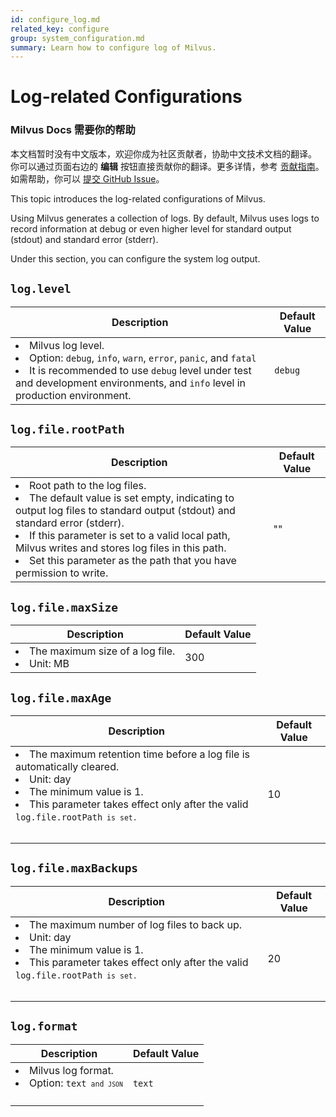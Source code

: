 ```yaml
---
id: configure_log.md
related_key: configure
group: system_configuration.md
summary: Learn how to configure log of Milvus.
---
```


# Log-related Configurations

<div class="alert note">
<h3>Milvus Docs 需要你的帮助</h3>
本文档暂时没有中文版本，欢迎你成为社区贡献者，协助中文技术文档的翻译。<br>
你可以通过页面右边的 <b>编辑</b> 按钮直接贡献你的翻译。更多详情，参考 <a href="https://github.com/milvus-io/milvus-docs/blob/v2.0.0/CONTRIBUTING.md">贡献指南</a>。如需帮助，你可以 <a href="https://github.com/milvus-io/milvus-docs/issues/new/choose">提交 GitHub Issue</a>。
</div>


This topic introduces the log-related configurations of Milvus.

Using Milvus generates a collection of logs. By default, Milvus uses logs to record information at debug or even higher level for standard output (stdout) and standard error (stderr).

Under this section, you can configure the system log output.


## `log.level`

<table id="log.level">
  <thead>
    <tr>
      <th class="width80">Description</th>
      <th class="width20">Default Value</th> 
    </tr>
  </thead>
  <tbody>
    <tr>
      <td>
        <li>Milvus log level.</li>
        <li>Option: <code>debug</code>, <code>info</code>, <code>warn</code>, <code>error</code>, <code>panic</code>, and <code>fatal</code></li>
        <li>It is recommended to use <code>debug</code> level under test and development environments, and <code>info</code> level in production environment.</li>
      </td>
      <td><code>debug</code></td>
    </tr>
  </tbody>
</table>

## `log.file.rootPath`

<table id="log.file.rootPath">
  <thead>
    <tr>
      <th class="width80">Description</th>
      <th class="width20">Default Value</th> 
    </tr>
  </thead>
  <tbody>
    <tr>
      <td>
        <li>Root path to the log files.</li>
        <li>The default value is set empty, indicating to output log files to standard output (stdout) and standard error (stderr).</li>
        <li>If this parameter is set to a valid local path, Milvus writes and stores log files in this path.</li>
        <li>Set this parameter as the path that you have permission to write.</li>
      </td>
      <td>""</td>
    </tr>
  </tbody>
</table>

## `log.file.maxSize`

<table id="log.file.maxSize">
  <thead>
    <tr>
      <th class="width80">Description</th>
      <th class="width20">Default Value</th> 
    </tr>
  </thead>
  <tbody>
    <tr>
      <td>
        <li>The maximum size of a log file.</li>
        <li>Unit: MB</li>
      </td>
      <td>300</td>
    </tr>
  </tbody>
</table>

## `log.file.maxAge`

<table id="log.file.maxAge">
  <thead>
    <tr>
      <th class="width80">Description</th>
      <th class="width20">Default Value</th> 
    </tr>
  </thead>
  <tbody>
    <tr>
      <td>
        <li>The maximum retention time before a log file is automatically cleared.</li>
        <li>Unit: day</li>
        <li>The minimum value is 1.</li>
        <li>This parameter takes effect only after the valid <code>log.file.rootPath<code> is set.</li>
      </td>
      <td>10</td>
    </tr>
  </tbody>
</table>

## `log.file.maxBackups`

<table id="log.file.maxBackups">
  <thead>
    <tr>
      <th class="width80">Description</th>
      <th class="width20">Default Value</th> 
    </tr>
  </thead>
  <tbody>
    <tr>
      <td>
        <li>The maximum number of log files to back up.</li>
        <li>Unit: day</li>
        <li>The minimum value is 1.</li>
        <li>This parameter takes effect only after the valid <code>log.file.rootPath<code> is set.</li>
      </td>
      <td>20</td>
    </tr>
  </tbody>
</table>

## `log.format`

<table id="log.format">
  <thead>
    <tr>
      <th class="width80">Description</th>
      <th class="width20">Default Value</th> 
    </tr>
  </thead>
  <tbody>
    <tr>
      <td>
        <li>Milvus log format.</li>
        <li>Option: <code>text<code> and <code>JSON<code></li>
      </td>
      <td><code>text<code></td>
    </tr>
  </tbody>
</table>


